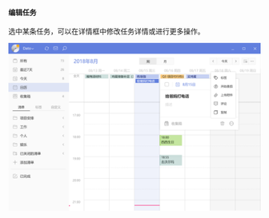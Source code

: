 #### 编辑任务

选中某条任务，可以在详情框中修改任务详情或进行更多操作。

![wineditcal](../../images/Windows/calendar/pasted%20image%200%203.png)

